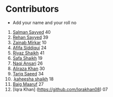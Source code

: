 # Contributors 

- Add your name and your roll no

1. [Salman Sayyed](https://www.github.com/Sayyed-Salman) 40
2. [Rehan Sayyed](https://www.github.com/rehan6658) 39 
3. [Zainab Mirkar](https://github.com/zainabmirkar) 10
4. [Afifa Siddiqui](https://github.com/AfifaSidd) 24
5. [Riyaz Shaikh](https://github.com/riyaz7122001) 41 
6. [Safa Shaikh](https://GitHub.com/Safanaaz1234) 19
7. [Naqi Ansari](https://github.com/CsEnox) 26
8. [Aliraza Khan](https://github.com/itsarkcodes) 30
9. [Tariq Saeed](https://github.com/Tariqs28) 34
10. .[kaheesha shaikh](https://github.com/kaheesha) 18
11. [Baig Maaruf](https://github.com/Maroof810) 27
12. [Iqra Khan] (https://github.com/Iqrakhan08) 07
